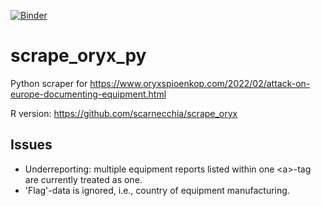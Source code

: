 [![Binder](https://mybinder.org/badge_logo.svg)](https://mybinder.org/v2/gh/d-paulus/scrape_oryx_py/main)

# scrape_oryx_py
Python scraper for https://www.oryxspioenkop.com/2022/02/attack-on-europe-documenting-equipment.html

R version: https://github.com/scarnecchia/scrape_oryx

## Issues
* Underreporting: multiple equipment reports listed within one \<a\>-tag are currently treated as one.
* 'Flag'-data is ignored, i.e., country of equipment manufacturing. 
